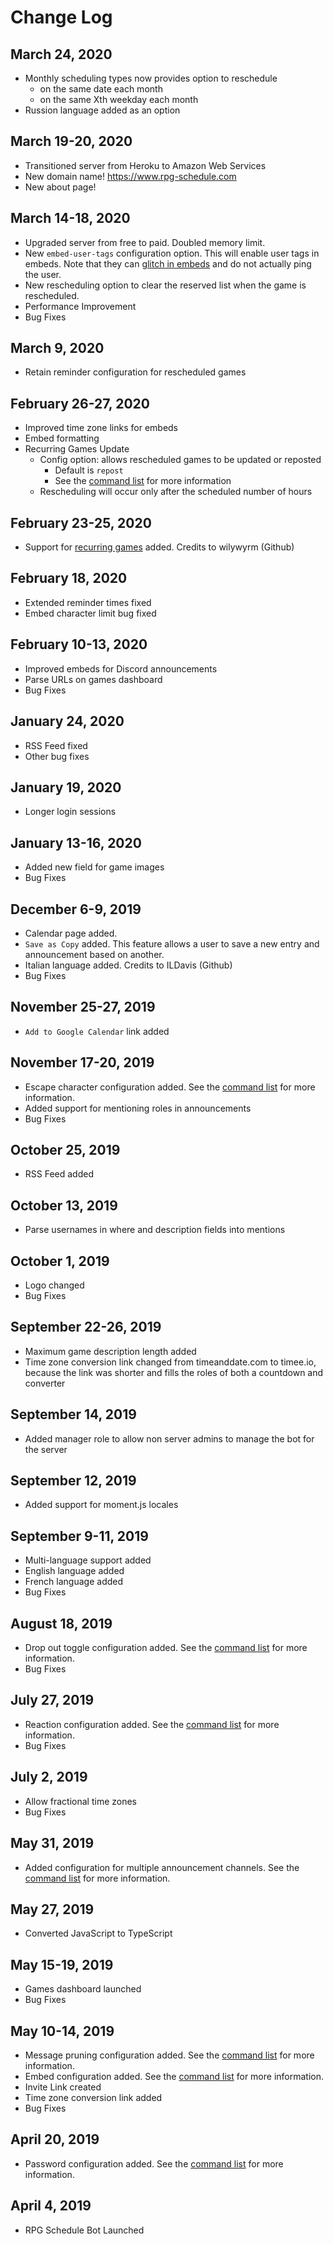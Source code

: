 # Change Log

## March 24, 2020

- Monthly scheduling types now provides option to reschedule
  - on the same date each month
  - on the same Xth weekday each month
- Russion language added as an option

## March 19-20, 2020

- Transitioned server from Heroku to Amazon Web Services
- New domain name! https://www.rpg-schedule.com
- New about page!

## March 14-18, 2020

- Upgraded server from free to paid. Doubled memory limit.
- New `embed-user-tags` configuration option. This will enable user tags in embeds. Note that they can <a href="https://cdn.discordapp.com/attachments/532565396746928149/682786099679985665/unknown.png">glitch in embeds</a> and do not actually ping the user.
- New rescheduling option to clear the reserved list when the game is rescheduled.
- Performance Improvement
- Bug Fixes

## March 9, 2020

- Retain reminder configuration for rescheduled games

## February 26-27, 2020

- Improved time zone links for embeds
- Embed formatting
- Recurring Games Update
  - Config option: allows rescheduled games to be updated or reposted
    - Default is `repost`
    - See the [command list](https://github.com/sillvva/rpg-schedule/blob/master/README.md) for more information
  - Rescheduling will occur only after the scheduled number of hours

## February 23-25, 2020

- Support for [recurring games](https://github.com/sillvva/rpg-schedule/pull/143) added. Credits to wilywyrm (Github)

## February 18, 2020

- Extended reminder times fixed
- Embed character limit bug fixed

## February 10-13, 2020

- Improved embeds for Discord announcements
- Parse URLs on games dashboard
- Bug Fixes

## January 24, 2020

- RSS Feed fixed
- Other bug fixes

## January 19, 2020

- Longer login sessions

## January 13-16, 2020

- Added new field for game images
- Bug Fixes

## December 6-9, 2019

- Calendar page added.
- `Save as Copy` added. This feature allows a user to save a new entry and announcement based on another.
- Italian language added. Credits to ILDavis (Github)
- Bug Fixes

## November 25-27, 2019

- `Add to Google Calendar` link added

## November 17-20, 2019

- Escape character configuration added. See the [command list](https://github.com/sillvva/rpg-schedule/blob/master/README.md) for more information.
- Added support for mentioning roles in announcements
- Bug Fixes

## October 25, 2019

- RSS Feed added

## October 13, 2019

- Parse usernames in where and description fields into mentions

## October 1, 2019

- Logo changed
- Bug Fixes

## September 22-26, 2019

- Maximum game description length added
- Time zone conversion link changed from timeanddate.com to timee.io, because the link was shorter and fills the roles of both a countdown and converter

## September 14, 2019

- Added manager role to allow non server admins to manage the bot for the server

## September 12, 2019

- Added support for moment.js locales

## September 9-11, 2019

- Multi-language support added
- English language added
- French language added
- Bug Fixes

## August 18, 2019

- Drop out toggle configuration added. See the [command list](https://github.com/sillvva/rpg-schedule/blob/master/README.md) for more information.
- Bug Fixes

## July 27, 2019

- Reaction configuration added. See the [command list](https://github.com/sillvva/rpg-schedule/blob/master/README.md) for more information.
- Bug Fixes

## July 2, 2019

- Allow fractional time zones
- Bug Fixes

## May 31, 2019

- Added configuration for multiple announcement channels. See the [command list](https://github.com/sillvva/rpg-schedule/blob/master/README.md) for more information.

## May 27, 2019

- Converted JavaScript to TypeScript

## May 15-19, 2019

- Games dashboard launched
- Bug Fixes

## May 10-14, 2019

- Message pruning configuration added. See the [command list](https://github.com/sillvva/rpg-schedule/blob/master/README.md) for more information.
- Embed configuration added. See the [command list](https://github.com/sillvva/rpg-schedule/blob/master/README.md) for more information.
- Invite Link created
- Time zone conversion link added
- Bug Fixes

## April 20, 2019

- Password configuration added. See the [command list](https://github.com/sillvva/rpg-schedule/blob/master/README.md) for more information.

## April 4, 2019
- RPG Schedule Bot Launched
